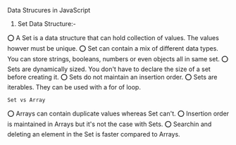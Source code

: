 Data Strucures in JavaScript 

1.  Set Data Structure:- 

⭕  A Set is a data structure that can hold collection of values. The values howver must be unique.
⭕  Set can contain a mix of different data types. You can store strings, booleans, numbers or even objects all in same set.
⭕  Sets are dynamically sized. You don't have to declare the size of a set before creating it.
⭕  Sets do not maintain an insertion order.
⭕  Sets are iterables. They can be used with a for of loop.

    Set vs Array

⭕  Arrays can contain duplicate values whereas Set can't.
⭕  Insertion order is maintained in Arrays but it's not the case with Sets.
⭕  Searchin and deleting an element in the Set is faster compared to Arrays.